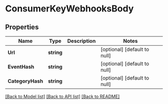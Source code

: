 # ConsumerKeyWebhooksBody

## Properties
Name | Type | Description | Notes
------------ | ------------- | ------------- | -------------
**Url** | **string** |  | [optional] [default to null]
**EventHash** | **string** |  | [optional] [default to null]
**CategoryHash** | **string** |  | [optional] [default to null]

[[Back to Model list]](../README.md#documentation-for-models) [[Back to API list]](../README.md#documentation-for-api-endpoints) [[Back to README]](../README.md)

